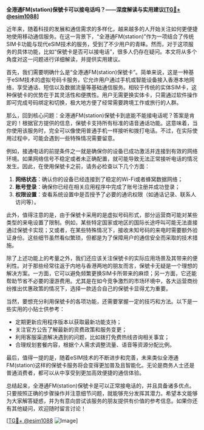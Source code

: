 **全港通FM(station)保號卡可以接电话吗？——深度解读与实用建议[[TG💪+ @esim1088](https://t.me/s/esim1088)]**

近年来，随着科技的发展和通信需求的多样化，越来越多的人开始关注如何更便捷地使用移动通信服务。在这一背景下，“全港通FM(station)”作为一项结合了传统SIM卡功能与现代eSIM技术的服务，受到了不少用户的青睐。然而，对于这项服务的具体功能，比如“保號卡是否可以接电话”，很多人仍存在疑问。本文将从多个角度对这一问题进行详细解读，并提供实用建议。

首先，我们需要明确什么是“全港通FM(station)保號卡”。简单来说，这是一种基于eSIM技术的虚拟号码卡服务，它允许用户通过手机或智能设备接入香港本地网络，享受通话、短信以及数据流量等基础通信服务。相较于传统的实体SIM卡，这种保號卡的优势在于其灵活性和便携性。用户无需更换实体卡，只需通过软件操作即可完成号码绑定和切换，极大地方便了经常需要跨境工作或旅行的人群。

那么，回到核心问题：全港通FM(station)保號卡到底能不能接电话呢？答案是肯定的！根据官方提供的信息，保號卡支持所有标准的语音通话功能。这意味着，当你使用该服务时，完全可以像使用普通手机一样接听和拨打电话。不过，在实际使用过程中，可能会遇到一些特殊情况需要留意。

例如，接通电话的前提条件之一就是确保你的设备已成功激活并连接到有效的网络环境。如果网络信号不稳定或者未正确配置，就可能导致无法正常接听电话的情况发生。因此，在使用保號卡之前，请务必检查以下几个方面：

1. **网络状态**：确认你的设备已经连接到了稳定的Wi-Fi或者蜂窝数据网络；
2. **账号登录**：确保你已经在相关应用程序中完成了账号注册并成功登录；
3. **权限设置**：查看系统设置中是否授予了必要的通讯权限（如通话记录、联系人访问等）。

此外，值得注意的是，由于保號卡采用的是虚拟号码形式，部分运营商可能对某些类型的来电设置了限制。例如，某些特定国家或地区的国际长途呼叫可能无法直接通过保號卡实现；又或者，在某些特殊情况下，接收未知号码的来电时需要额外验证身份。这些细节虽然看似繁琐，但都是为了保障用户的通信安全而采取的技术措施。

除了上述功能上的考量之外，我们还应该关注保號卡的实际应用场景及其带来的便利性。对于那些经常往返于内地与香港两地的朋友而言，保號卡无疑是一个理想的解决方案。一方面，它可以避免频繁更换SIM卡所带来的麻烦；另一方面，它还能帮助节省不必要的漫游费用。尤其是在如今竞争激烈的市场环境中，各大运营商纷纷推出优惠政策的情况下，选择一款适合自己的保號卡显得尤为重要。

当然，要想充分利用保號卡的各项功能，还需要掌握一定的技巧和方法。以下是一些实用的小贴士供参考：

- 定期更新应用程序版本以获取最新功能支持；
- 关注官方公告了解最新的资费政策和服务变更；
- 利用客服渠道解决遇到的问题，比如拨打免费热线咨询相关事宜；
- 合理规划套餐内容，根据个人需求调整流量、语音等资源分配比例。

最后，值得一提的是，随着eSIM技术的不断进步和完善，未来类似全港通FM(station)这样的保號卡服务将会变得更加普及且智能化。无论是商务人士还是普通消费者，都可以从中享受到更加高效便捷的通信体验。

总结起来，全港通FM(station)保號卡是可以正常接电话的，并且具备诸多优点。只要按照正确的步骤操作并注意细节问题，就能够充分发挥其潜力。希望本文能够为大家解答疑惑，并为有意向尝试该服务的朋友提供有价值的参考信息。如果你还有其他疑问，欢迎随时留言讨论！

[[TG💪+ @esim1088](https://t.me/s/esim1088) ![Image](https://i.postimg.cc/4NQfJmqS/Snipaste-2025-05-13-00-14-12.png)]